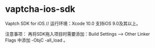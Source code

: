 # vaptcha-ios-sdk
Vaptch SDK for iOS
//
运行环境：Xcode 10.0  支持iOS 9.0及其以上。

注意事项：
	再将SDK拖入项目时需要添加：Build Settings --> Other Linker Flags 中添加 -ObjC -all_load 。


